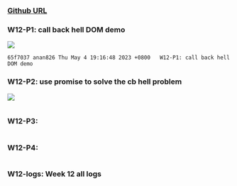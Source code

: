 ### [Github URL](https://github.com/anan826/1112-1N-js-demo-211410658.git)

### W12-P1: call back hell DOM demo

![](https://slyliryvslfzxeqslixp.supabase.co/storage/v1/object/public/demo-58/md_1N_img/w12-p1.png)

```
65f7037 anan826 Thu May 4 19:16:48 2023 +0800   W12-P1: call back hell DOM demo
```

### W12-P2: use promise to solve the cb hell problem

![](https://slyliryvslfzxeqslixp.supabase.co/storage/v1/object/public/demo-58/md_1N_img/w12-p2.png)

```

```

### W12-P3:

```

```

### W12-P4:

```

```

### W12-logs: Week 12 all logs
